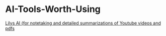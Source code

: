 # AI-Tools-Worth-Using

[Lilys AI (for notetaking and detailed summarizations of Youtube videos and pdfs](https://lilys.ai)
